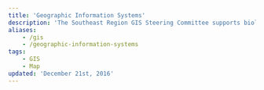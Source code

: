 ```yaml
---
title: 'Geographic Information Systems'
description: 'The Southeast Region GIS Steering Committee supports biologists from across the region with training, software, and spatial data support.'
aliases:
    - /gis
    - /geographic-information-systems
tags:
    - GIS
    - Map
updated: 'December 21st, 2016'
---
```

